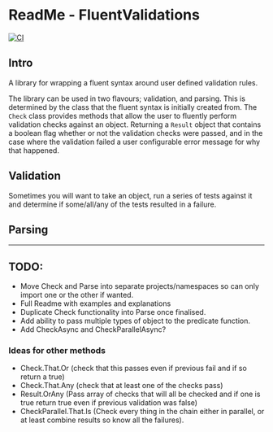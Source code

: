 # ReadMe - FluentValidations
[![CI](https://github.com/BarnettMichael/FluentValidator/actions/workflows/ci.yml/badge.svg)](https://github.com/BarnettMichael/FluentValidator/actions/workflows/ci.yml)
## Intro
A library for wrapping a fluent syntax around user defined validation rules.

The library can be used in two flavours; validation, and parsing. This is determined by the class that the fluent syntax is initially created from. The `Check` class provides methods that allow the user to fluently perform validation checks against an object. Returning a `Result` object that contains a boolean flag whether or not the validation checks were passed, and in the case where the validation failed a user configurable error message for why that happened.

## Validation
Sometimes you will want to take an object, run a series of tests against it and determine
if some/all/any of the tests resulted in a failure.
## Parsing

---

## TODO:
- Move Check and Parse into separate projects/namespaces so can only import one or the other if wanted.
- Full Readme with examples and explanations
- Duplicate Check functionality into Parse once finalised.
- Add ability to pass multiple types of object to the predicate function.
- Add CheckAsync and CheckParallelAsync?

### Ideas for other methods
- Check.That.Or (check that this passes even if previous fail and if so return a true)
- Check.That.Any (check that at least one of the checks pass)
- Result.OrAny (Pass array of checks that will all be checked and if one is true return true even if previous validation was false)
- CheckParallel.That.Is (Check every thing in the chain either in parallel, or at least combine results so know all the failures).
